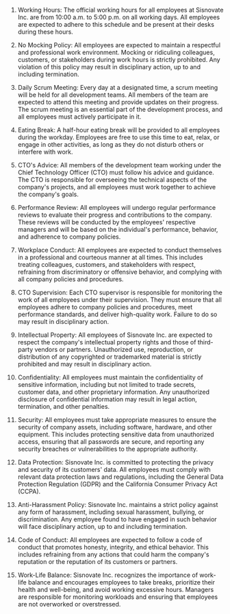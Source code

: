   1.  Working Hours: The official working hours for all employees at Sisnovate Inc. are from 10:00 a.m. to 5:00 p.m. on all working days. All employees are expected to adhere to this schedule and be present at their desks during these hours.

  2. No Mocking Policy: All employees are expected to maintain a respectful and professional work environment. Mocking or ridiculing colleagues, customers, or stakeholders during work hours is strictly prohibited. Any violation of this policy may result in disciplinary action, up to and including termination.

  3.  Daily Scrum Meeting: Every day at a designated time, a scrum meeting will be held for all development teams. All members of the team are expected to attend this meeting and provide updates on their progress. The scrum meeting is an essential part of the development process, and all employees must actively participate in it.

  4.  Eating Break: A half-hour eating break will be provided to all employees during the workday. Employees are free to use this time to eat, relax, or engage in other activities, as long as they do not disturb others or interfere with work.

  5.  CTO's Advice: All members of the development team working under the Chief Technology Officer (CTO) must follow his advice and guidance. The CTO is responsible for overseeing the technical aspects of the company's projects, and all employees must work together to achieve the company's goals.

  6.  Performance Review: All employees will undergo regular performance reviews to evaluate their progress and contributions to the company. These reviews will be conducted by the employees' respective managers and will be based on the individual's performance, behavior, and adherence to company policies.

  7.  Workplace Conduct: All employees are expected to conduct themselves in a professional and courteous manner at all times. This includes treating colleagues, customers, and stakeholders with respect, refraining from discriminatory or offensive behavior, and complying with all company policies and procedures.

  8.  CTO Supervision: Each CTO supervisor is responsible for monitoring the work of all employees under their supervision. They must ensure that all employees adhere to company policies and procedures, meet performance standards, and deliver high-quality work. Failure to do so may result in disciplinary action.

  9.  Intellectual Property: All employees of Sisnovate Inc. are expected to respect the company's intellectual property rights and those of third-party vendors or partners. Unauthorized use, reproduction, or distribution of any copyrighted or trademarked material is strictly prohibited and may result in disciplinary action.

  10. Confidentiality: All employees must maintain the confidentiality of sensitive information, including but not limited to trade secrets, customer data, and other proprietary information. Any unauthorized disclosure of confidential information may result in legal action, termination, and other penalties.

  11. Security: All employees must take appropriate measures to ensure the security of company assets, including software, hardware, and other equipment. This includes protecting sensitive data from unauthorized access, ensuring that all passwords are secure, and reporting any security breaches or vulnerabilities to the appropriate authority.

  12. Data Protection: Sisnovate Inc. is committed to protecting the privacy and security of its customers' data. All employees must comply with relevant data protection laws and regulations, including the General Data Protection Regulation (GDPR) and the California Consumer Privacy Act (CCPA).

  13.  Anti-Harassment Policy: Sisnovate Inc. maintains a strict policy against any form of harassment, including sexual harassment, bullying, or discrimination. Any employee found to have engaged in such behavior will face disciplinary action, up to and including termination.

  14.  Code of Conduct: All employees are expected to follow a code of conduct that promotes honesty, integrity, and ethical behavior. This includes refraining from any actions that could harm the company's reputation or the reputation of its customers or partners.

  15.  Work-Life Balance: Sisnovate Inc. recognizes the importance of work-life balance and encourages employees to take breaks, prioritize their health and well-being, and avoid working excessive hours. Managers are responsible for monitoring workloads and ensuring that employees are not overworked or overstressed.
